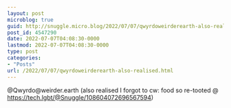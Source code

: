 ```yaml
---
layout: post
microblog: true
guid: http://snuggle.micro.blog/2022/07/07/qwyrdoweirderearth-also-realised.html
post_id: 4547290
date: 2022-07-07T04:08:30-0000
lastmod: 2022-07-07T04:08:30-0000
type: post
categories:
- "Posts"
url: /2022/07/07/qwyrdoweirderearth-also-realised.html
---
```

<p>@Qwyrdo@weirder.earth (also realised I forgot to cw: food so re-tooted @ <a href="https://tech.lgbt/@Snuggle/108604072696567594" target="_blank" rel="nofollow noopener noreferrer" translate="no"><span class="invisible">https://</span><span class="ellipsis">tech.lgbt/@Snuggle/10860407269</span><span class="invisible">6567594</span></a>)</p>
